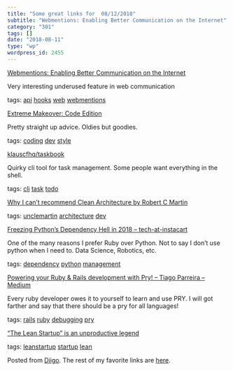 ```yaml
---
title: "Some great links for  08/12/2018"
subtitle: "Webmentions: Enabling Better Communication on the Internet"
category: "301"
tags: []
date: "2018-08-11"
type: "wp"
wordpress_id: 2455
---
```

[Webmentions: Enabling Better Communication on the Internet](https://alistapart.com/article/webmentions-enabling-better-communication-on-the-internet) 

Very interesting underused feature in web communication 

 tags: [api](https://www.diigo.com/user/pitosalas/api) [hooks](https://www.diigo.com/user/pitosalas/hooks) [web](https://www.diigo.com/user/pitosalas/web) [webmentions](https://www.diigo.com/user/pitosalas/webmentions)

 [Extreme Makeover: Code Edition](https://dev.to/aspittel/extreme-makeover-code-edition-k5k) 

Pretty straight up advice. Oldies but goodies. 

 tags: [coding](https://www.diigo.com/user/pitosalas/coding) [dev](https://www.diigo.com/user/pitosalas/dev) [style](https://www.diigo.com/user/pitosalas/style)

 [klauscfhq/taskbook](https://github.com/klauscfhq/taskbook) 

Quirky cli tool for task management. Some people want everything in the shell. 

 tags: [cli](https://www.diigo.com/user/pitosalas/cli) [task](https://www.diigo.com/user/pitosalas/task) [todo](https://www.diigo.com/user/pitosalas/todo)

 [Why I can’t recommend Clean Architecture by Robert C Martin](https://dev.to/bosepchuk/why-i-cant-recommend-clean-architecture-by-robert-c-martin-ofd?utm_source=Newsletter+Subscribers&utm_campaign=452b7e6c3a-EMAIL_CAMPAIGN_2018_07_30_10_11&utm_medium=email&utm_term=0_d8f11d5d1e-452b7e6c3a-154336497) 

 tags: [unclemartin](https://www.diigo.com/user/pitosalas/unclemartin) [architecture](https://www.diigo.com/user/pitosalas/architecture) [dev](https://www.diigo.com/user/pitosalas/dev)

 [Freezing Python’s Dependency Hell in 2018 – tech-at-instacart](https://tech.instacart.com/freezing-pythons-dependency-hell-in-2018-f1076d625241) 

One of the many reasons I prefer Ruby over Python. Not to say I don’t use python when I need to. Data Science, Robotics, etc. 

 tags: [dependency](https://www.diigo.com/user/pitosalas/dependency) [python](https://www.diigo.com/user/pitosalas/python) [management](https://www.diigo.com/user/pitosalas/management)

 [Powering your Ruby & Rails development with Pry! – Tiago Parreira – Medium](https://medium.com/@tiagoparreira/powering-your-ruby-rails-development-with-pry-3d5dbd2a8b80?source=userActivityShare-d383785221d0-1533990989) 

Every ruby developer owes it to yourself to learn and use PRY. I will got farther and say that there should be a pry for all languages!

 tags: [rails](https://www.diigo.com/user/pitosalas/rails) [ruby](https://www.diigo.com/user/pitosalas/ruby) [debugging](https://www.diigo.com/user/pitosalas/debugging) [pry](https://www.diigo.com/user/pitosalas/pry)

 [“The Lean Startup” is an unproductive legend](https://qz.com/work/1349238/the-lean-startup-is-an-unproductive-legend/) 

 tags: [leanstartup](https://www.diigo.com/user/pitosalas/leanstartup) [startup](https://www.diigo.com/user/pitosalas/startup) [lean](https://www.diigo.com/user/pitosalas/lean)

Posted from [Diigo](https://www.diigo.com). The rest of my favorite links are [here](https://www.diigo.com/user/pitosalas).